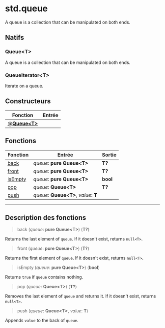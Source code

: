 # std.queue

A queue is a collection that can be manipulated on both ends.
## Natifs
### Queue\<T>
A queue is a collection that can be manipulated on both ends.
### QueueIterator\<T>
Iterate on a queue.
## Constructeurs
|Fonction|Entrée|
|-|-|
|[@**Queue\<T>**](#ctor_0)||
## Fonctions
|Fonction|Entrée|Sortie|
|-|-|-|
|[back](#func_0)|*queue*: **pure Queue\<T>**|**T?**|
|[front](#func_1)|*queue*: **pure Queue\<T>**|**T?**|
|[isEmpty](#func_2)|*queue*: **pure Queue\<T>**|**bool**|
|[pop](#func_3)|*queue*: **Queue\<T>**|**T?**|
|[push](#func_4)|*queue*: **Queue\<T>**, *value*: **T**||


***
## Description des fonctions

<a id="func_0"></a>
> back (*queue*: **pure Queue\<T>**) (**T?**)

Returns the last element of `queue`.
If it doesn't exist, returns `null<T>`.

<a id="func_1"></a>
> front (*queue*: **pure Queue\<T>**) (**T?**)

Returns the first element of `queue`.
If it doesn't exist, returns `null<T>`.

<a id="func_2"></a>
> isEmpty (*queue*: **pure Queue\<T>**) (**bool**)

Returns `true` if `queue` contains nothing.

<a id="func_3"></a>
> pop (*queue*: **Queue\<T>**) (**T?**)

Removes the last element of `queue` and returns it.
If it doesn't exist, returns `null<T>`.

<a id="func_4"></a>
> push (*queue*: **Queue\<T>**, *value*: **T**)

Appends `value` to the back of `queue`.

